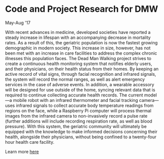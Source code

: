 # Code and Project Research for DMW
May-Aug '17

With recent advances in medicine, developed societies have reported a steady increase in
lifespan with an accompanying decrease in mortality rates. As a result of this, the geriatric
population is now the fastest growing demographic in modern society. This increase in
size, however, has not been met with an increase in care facilities to address the complex
chronic illnesses this population faces. The Dead Man Walking project strives to create a
continuous health monitoring system that notifies elderly users, and their physicians, on
their health status from their homes. By keeping an active record of vital signs, through
facial recognition and infrared signals, the system will record the normal ranges, as
well as alert emergency services in the case of adverse events. In addition, a wearable
accessory will be designed for use outside of the home, syncing relevant data that is
required to continue collecting accurate health records. The current model—a mobile
robot with an infrared thermometer and facial tracking camera—uses infrared signals to
collect accurate body temperature readings from regions on the face, while a Raspberry
Pi computer will process thermal images from the infrared camera to non-invasively
record a pulse rate (further additions will include recording respiration rate, as well as 
blood pressure). With this system, the geriatric community will ultimately be equipped
with the knowledge to make informed decisions concerning their health, alongside their
physicians, without being confined to a twenty-four hour health care facility.


Learn more [here](https://issuu.com/spark451/docs/2017_summer_research_program_abstra)
